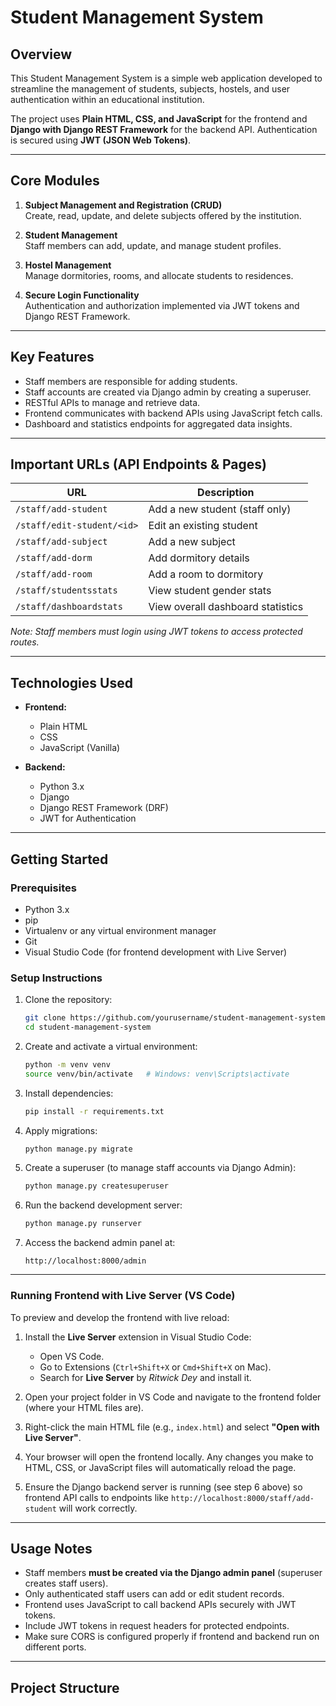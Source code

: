 # Student Management System

## Overview

This Student Management System is a simple web application developed to streamline the management of students, subjects, hostels, and user authentication within an educational institution.

The project uses **Plain HTML, CSS, and JavaScript** for the frontend and **Django with Django REST Framework** for the backend API. Authentication is secured using **JWT (JSON Web Tokens)**.

---

## Core Modules

1. **Subject Management and Registration (CRUD)**  
   Create, read, update, and delete subjects offered by the institution.

2. **Student Management**  
   Staff members can add, update, and manage student profiles.

3. **Hostel Management**  
   Manage dormitories, rooms, and allocate students to residences.

4. **Secure Login Functionality**  
   Authentication and authorization implemented via JWT tokens and Django REST Framework.

---

## Key Features

- Staff members are responsible for adding students.
- Staff accounts are created via Django admin by creating a superuser.
- RESTful APIs to manage and retrieve data.
- Frontend communicates with backend APIs using JavaScript fetch calls.
- Dashboard and statistics endpoints for aggregated data insights.
  
---

## Important URLs (API Endpoints & Pages)

| URL                       | Description                       |
|---------------------------|---------------------------------|
| `/staff/add-student`       | Add a new student (staff only)  |
| `/staff/edit-student/<id>` | Edit an existing student         |
| `/staff/add-subject`       | Add a new subject                |
| `/staff/add-dorm`          | Add dormitory details            |
| `/staff/add-room`          | Add a room to dormitory          |
| `/staff/studentsstats`     | View student gender stats        |
| `/staff/dashboardstats`    | View overall dashboard statistics|

*Note: Staff members must login using JWT tokens to access protected routes.*

---

## Technologies Used

- **Frontend:**  
  - Plain HTML  
  - CSS  
  - JavaScript (Vanilla)

- **Backend:**  
  - Python 3.x  
  - Django  
  - Django REST Framework (DRF)  
  - JWT for Authentication  

---

## Getting Started

### Prerequisites

- Python 3.x  
- pip  
- Virtualenv or any virtual environment manager  
- Git  
- Visual Studio Code (for frontend development with Live Server)

### Setup Instructions

1. Clone the repository:
    ```bash
    git clone https://github.com/yourusername/student-management-system.git
    cd student-management-system
    ```

2. Create and activate a virtual environment:
    ```bash
    python -m venv venv
    source venv/bin/activate   # Windows: venv\Scripts\activate
    ```

3. Install dependencies:
    ```bash
    pip install -r requirements.txt
    ```

4. Apply migrations:
    ```bash
    python manage.py migrate
    ```

5. Create a superuser (to manage staff accounts via Django Admin):
    ```bash
    python manage.py createsuperuser
    ```

6. Run the backend development server:
    ```bash
    python manage.py runserver
    ```

7. Access the backend admin panel at:
    ```
    http://localhost:8000/admin
    ```

---

### Running Frontend with Live Server (VS Code)

To preview and develop the frontend with live reload:

1. Install the **Live Server** extension in Visual Studio Code:  
   - Open VS Code.  
   - Go to Extensions (`Ctrl+Shift+X` or `Cmd+Shift+X` on Mac).  
   - Search for **Live Server** by *Ritwick Dey* and install it.

2. Open your project folder in VS Code and navigate to the frontend folder (where your HTML files are).

3. Right-click the main HTML file (e.g., `index.html`) and select **"Open with Live Server"**.

4. Your browser will open the frontend locally. Any changes you make to HTML, CSS, or JavaScript files will automatically reload the page.

5. Ensure the Django backend server is running (see step 6 above) so frontend API calls to endpoints like `http://localhost:8000/staff/add-student` will work correctly.

---

## Usage Notes

- Staff members **must be created via the Django admin panel** (superuser creates staff users).
- Only authenticated staff users can add or edit student records.
- Frontend uses JavaScript to call backend APIs securely with JWT tokens.
- Include JWT tokens in request headers for protected endpoints.
- Make sure CORS is configured properly if frontend and backend run on different ports.

---

## Project Structure


